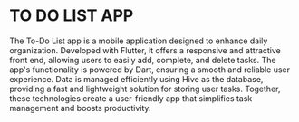 # TO DO LIST APP

The To-Do List app is a mobile application designed to enhance daily organization. Developed with Flutter, it offers a responsive and attractive front end, allowing users to easily add, complete, and delete tasks. 
The app's functionality is powered by Dart, ensuring a smooth and reliable user experience. Data is managed efficiently using Hive as the database, providing a fast and lightweight solution for storing user tasks. 
Together, these technologies create a user-friendly app that simplifies task management and boosts productivity.

